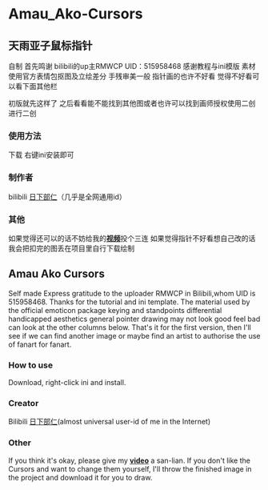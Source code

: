 # Amau_Ako-Cursors
## 天雨亚子鼠标指针
自制 首先鸣谢 bilibili的up主RMWCP UID：515958468
感谢教程与ini模版
素材使用官方表情包抠图及立绘差分 手残审美一般 指针画的也许不好看 觉得不好看可以看下面其他栏

初版就先这样了 之后看看能不能找到其他图或者也许可以找到画师授权使用二创进行二创

### 使用方法
下载 右键ini安装即可

### 制作者
bilibili [日下部仁](https://space.bilibili.com/4756838)（几乎是全网通用id）

### 其他
如果觉得还可以的话不妨给我的[**视频**](https://www.bilibili.com/video/BV1xw411r7Pg/)投个三连
如果觉得指针不好看想自己改的话我会把扣完的图丢在项目里自行下载绘制

## Amau Ako Cursors
Self made
Express gratitude to the uploader RMWCP in Bilibili,whom UID is 515958468. Thanks for the tutorial and ini template.
The material used by the official emoticon package keying and standpoints differential handicapped aesthetics general pointer drawing may not look good feel bad can look at the other columns below.
That's it for the first version, then I'll see if we can find another image or maybe find an artist to authorise the use of fanart for fanart.

### How to use
Download, right-click ini and install.

### Creator
Bilibili [日下部仁](https://space.bilibili.com/4756838)(almost universal user-id of me in the Internet)

### Other
If you think it's okay, please give my [**video**](https://www.bilibili.com/video/BV1xw411r7Pg/) a san-lian.
If you don't like the Cursors and want to change them yourself, I'll throw the finished image in the project and download it for you to draw.
